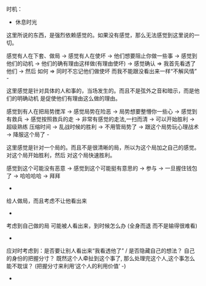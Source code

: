 
时机：
- 休息时光

这里所说的东西，是强烈依赖感觉的。如果没有感觉，那么无法感觉到这里说的一切。

感觉有人在下套、做局 -> 感觉有人在使坏 -> 他们想要阻止你做一些事 -> 感觉到他们的动机 -> 他们的确有理由这样做(有理由使坏) -> 感觉确认 => 我首先看透了他们 -> 然后 如何 => 同时不忘记他们做使坏 而我不能跟没看出来一样“不解风情” -

这里感觉是针对具体的人和事的，当场发生的。而且不是弦外之音和暗示，而是他们的明确动机 是促使他们有理由这么做的理由。

感觉到有人在把局势搅浑 -> 感觉局势在险恶 -> 局势想要整懵你一些心 -> 感觉到有救兵 -> 感觉按照救兵的走 -> 非常有感觉的走法,一扫而清 -> 可以开始胜利 -> 超级熟练 压缩时间 -> 乱战时候的胜利 -> 不用管局势了 -> 跟这个局势玩心理战术 -> 降服这个局了 -

这里感觉是针对一个局的。而且不是很清晰的局，所以为这个局加之自己的感觉。对这个局开始胜利，然后 对这个局快速胜利。

感觉到这个可能没有恶意 -> 感觉到这个可能挺有意思的 -> 参与 -> 一旦握住钱包了 -> 哈哈哈哈 -> 拜拜

-

给人做局，而且考虑不让他看出来

-

考虑到自己做的局 可能被人看出来，到时候怎么办 (全身而退 而不是输得很难看)

-


应对时考虑到：是否要让别人看出来“我看透他了” / 是否隐藏自己的想法？ 自己的身份的把握分寸？ 既然这个人牵扯到这个事了, 那么处理完这个人,这个事怎么能不耽误？ (把握分寸来利用‘这个人的利用价值’ -)

-

